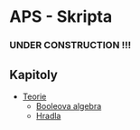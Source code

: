 # APS - Skripta

### UNDER CONSTRUCTION !!!

## Kapitoly
- [Teorie](/kapitoly/teorie.md)
	- [Booleova algebra](/kapitoly/teorie/booleova-algebra.md)
	- [Hradla](/kapitoly/teorie/hradla.md)

